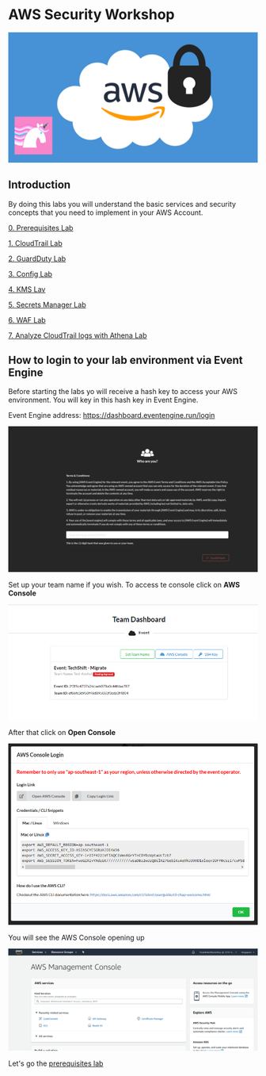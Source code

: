 # AWS Security Workshop
![main image](images/ws-image.png)

## Introduction
By doing this labs you will understand the basic services and security concepts that you need to implement in your AWS Account.


[0. Prerequisites Lab](00-Prerequisites-Lab/README.md)

[1. CloudTrail Lab](01-CloudTrail-Lab/README.md)

[2. GuardDuty Lab](02-GuardDuty-Lab/README.md)

[3. Config Lab](03-Config-Lab/README.md)

[4. KMS Lav](04-KMS-Lab/README.md)

[5. Secrets Manager Lab](05-Secrets-Manager-Lab/README.md)

[6. WAF Lab](06-WAF-Lab/README.md)

[7. Analyze CloudTrail logs with Athena Lab](07-CT-Athena-Lab/README.md)

## How to login to your lab environment via Event Engine

Before starting the labs yo will receive a hash key to access your AWS environment. You will key in this hash key in Event Engine.

Event Engine address: https://dashboard.eventengine.run/login

![images](images/eventengine.png)

Set up your team name if you wish. To access te console click on __AWS Console__

![images](images/eeconsole.png)

After that click on __Open Console__

![images](images/eeopenconsole.png)

You will see the AWS Console opening up

![images](images/eeawsconsole.png)

Let's go the [prerequisites lab](00-Prerequisites-Lab/README.md)
